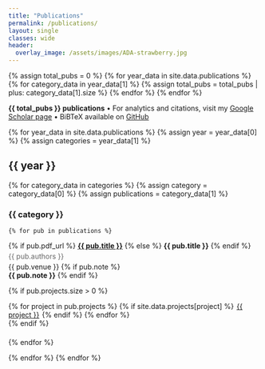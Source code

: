 ```yaml
---
title: "Publications"
permalink: /publications/
layout: single
classes: wide
header:
  overlay_image: /assets/images/ADA-strawberry.jpg
---
```


{% assign total_pubs = 0 %}
{% for year_data in site.data.publications %}
  {% for category_data in year_data[1] %}
    {% assign total_pubs = total_pubs | plus: category_data[1].size %}
  {% endfor %}
{% endfor %}

<p class="notice--info">
  <strong>{{ total_pubs }} publications</strong> • 
  For analytics and citations, visit my <a href="http://scholar.google.com/citations?hl=en&user=RCi98EAAAAAJ">Google Scholar page</a> • 
  BiBTeX available on <a href="https://github.com/personalrobotics/pubs">GitHub</a>
</p>

{% for year_data in site.data.publications %}
  {% assign year = year_data[0] %}
  {% assign categories = year_data[1] %}

## {{ year }}

  {% for category_data in categories %}
    {% assign category = category_data[0] %}
    {% assign publications = category_data[1] %}

### {{ category }}

    {% for pub in publications %}
<div class="publication-entry" style="margin-bottom: 1.5em;">

  <div class="publication-title" style="margin-bottom: 0.3em;">
    {% if pub.pdf_url %}
  <a href="{{ pub.pdf_url }}"><strong>{{ pub.title }}</strong></a>
    {% else %}
  <strong>{{ pub.title }}</strong>
    {% endif %}
  </div>

  <div class="publication-authors" style="color: #666; margin-bottom: 0.3em;">
    {{ pub.authors }}
  </div>

  <div class="publication-venue" style="margin-bottom: 0.3em;">
    {{ pub.venue }}
    {% if pub.note %}
    <br><strong>{{ pub.note }}</strong>
    {% endif %}
  </div>

  {% if pub.projects.size > 0 %}
  <div class="publication-projects">
    {% for project in pub.projects %}
      {% if site.data.projects[project] %}
    <a href="/projects/#{{ project }}" class="btn btn--info btn--small" style="margin: 0.1em;">{{ project }}</a>
      {% endif %}
    {% endfor %}
  </div>
  {% endif %}

</div>
    {% endfor %}

  {% endfor %}
{% endfor %}

